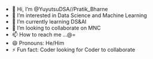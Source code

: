 - 👋 Hi, I’m @YuyutsuDSA//Pratik_Bharne
- 👀 I’m interested in Data Science and Machine Learning
- 🌱 I’m currently learning DS&AI
- 💞️ I’m looking to collaborate on MNC
- 📫 How to reach me ...@=
- 😄 Pronouns: He/Him
- ⚡ Fun fact: Coder looking for Coder to collaborate

<!---
YuyutsuDSA/YuyutsuDSA is a ✨ special ✨ repository because its `README.md` (this file) appears on your GitHub profile.
You can click the Preview link to take a look at your changes.
--->
